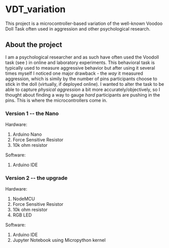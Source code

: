 # VDT_variation
 This project is a microcontroller-based variation of the well-known Voodoo Doll Task often used in aggression and other psychological research.
 
 ## About the project
 I am a psychological researcher and as such have often used the Voodoll task (see ) in online and laboratory experiments. This behavioral task is typically used to measure aggressive behavior but after using it several times myself I noticed one major drawback - the *way* it measured aggression, which is simily by the number of pins participants choose to stick in the doll (virtually, if deployed online). I wanted to alter the task to be able to capture *physical aggression* a bit more accurately/objectively, so I thought about finding a way to gauge *hard* participants are pushing in the pins. This is where the microcontrollers come in.
 
 ### Version 1 -- the Nano
 Hardware:
 1. Arduino Nano
 2. Force Sensitive Resistor
 3. 10k ohm resistor
 
 Software:
 1. Arduino IDE
 
 ### Version 2 -- the upgrade
 Hardware:
 1. NodeMCU
 2. Force Sensitive Resistor
 3. 10k ohm resistor
 4. RGB LED
 
 Software:
 1. Arduino IDE
 2. Jupyter Notebook using Micropython kernel
 
 
